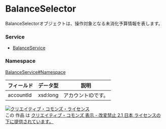 # BalanceSelector
BalanceSelectorオブジェクトは、操作対象となる未消化予算情報を表します。
### Service
+ [BalanceService](../../services/BalanceService.md)

### Namespace
[BalanceService#Namespace](../../services/BalanceService.md#namespace)

| フィールド | データ型 | 説明 | 
|---|---|---|
| accountId| xsd:long| アカウントIDです。 |

<a rel="license" href="http://creativecommons.org/licenses/by-nd/2.1/jp/"><img alt="クリエイティブ・コモンズ・ライセンス" style="border-width:0" src="https://i.creativecommons.org/l/by-nd/2.1/jp/88x31.png" /></a><br />この 作品 は <a rel="license" href="http://creativecommons.org/licenses/by-nd/2.1/jp/">クリエイティブ・コモンズ 表示 - 改変禁止 2.1 日本 ライセンスの下に提供されています。</a>
